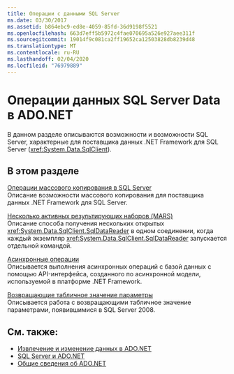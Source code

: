 ```yaml
---
title: Операции с данными SQL Server
ms.date: 03/30/2017
ms.assetid: b864ebc9-ed8e-4059-85fd-36d9198f5521
ms.openlocfilehash: 663d7eff5b5972c4fae070695a526e927aee311f
ms.sourcegitcommit: 19014f9c081ca2ff19652ca12503828db8239d48
ms.translationtype: MT
ms.contentlocale: ru-RU
ms.lasthandoff: 02/04/2020
ms.locfileid: "76979889"
---
```

# <a name="sql-server-data-operations-in-adonet"></a>Операции данных SQL Server Data в ADO.NET
В данном разделе описываются возможности и возможности SQL Server, характерные для поставщика данных .NET Framework для SQL Server (<xref:System.Data.SqlClient>).  
  
## <a name="in-this-section"></a>В этом разделе  
 [Операции массового копирования в SQL Server](bulk-copy-operations-in-sql-server.md)  
 Описание возможности массового копирования для поставщика данных .NET Framework для SQL Server.  
  
 [Несколько активных результирующих наборов (MARS)](multiple-active-result-sets-mars.md)  
 Описание способа получения нескольких открытых <xref:System.Data.SqlClient.SqlDataReader> в одном соединении, когда каждый экземпляр <xref:System.Data.SqlClient.SqlDataReader> запускается отдельной командой.  
  
 [Асинхронные операции](asynchronous-operations.md)  
 Описывается выполнения асинхронных операций с базой данных с помощью API-интерфейса, созданного по асинхронной модели, используемой в платформе .NET Framework.  
  
 [Возвращающие табличное значение параметры](table-valued-parameters.md)  
 Описывается работа с возвращающими табличное значение параметрами, появившимися в SQL Server 2008.  
  
## <a name="see-also"></a>См. также:

- [Извлечение и изменение данных в ADO.NET](../retrieving-and-modifying-data.md)
- [SQL Server и ADO.NET](index.md)
- [Общие сведения об ADO.NET](../ado-net-overview.md)
